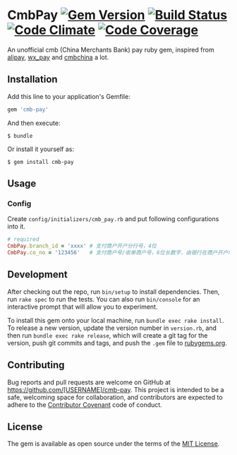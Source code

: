 CmbPay [![Gem Version][version-badge]][rubygems] [![Build Status][travis-badge]][travis] [![Code Climate][codeclimate-badge]][codeclimate] [![Code Coverage][codecoverage-badge]][codecoverage]
======

An unofficial cmb (China Merchants Bank) pay ruby gem, inspired from [alipay](https://github.com/chloerei/alipay), [wx_pay](https://github.com/jasl/wx_pay) and [cmbchina](https://github.com/yellong/cmbchina) a lot.

## Installation

Add this line to your application's Gemfile:

```ruby
gem 'cmb-pay'
```

And then execute:

    $ bundle

Or install it yourself as:

    $ gem install cmb-pay

## Usage

### Config

Create `config/initializers/cmb_pay.rb` and put following configurations into it.

```ruby
# required
CmbPay.branch_id = 'xxxx' # 支付商户开户分行号，4位
CmbPay.co_no = '123456'   # 支付商户号/收单商户号，6位长数字，由银行在商户开户时确定
```

## Development

After checking out the repo, run `bin/setup` to install dependencies. Then, run `rake spec` to run the tests. You can also run `bin/console` for an interactive prompt that will allow you to experiment.

To install this gem onto your local machine, run `bundle exec rake install`. To release a new version, update the version number in `version.rb`, and then run `bundle exec rake release`, which will create a git tag for the version, push git commits and tags, and push the `.gem` file to [rubygems.org](https://rubygems.org).

## Contributing

Bug reports and pull requests are welcome on GitHub at https://github.com/[USERNAME]/cmb-pay. This project is intended to be a safe, welcoming space for collaboration, and contributors are expected to adhere to the [Contributor Covenant](http://contributor-covenant.org) code of conduct.


## License

The gem is available as open source under the terms of the [MIT License](http://opensource.org/licenses/MIT).

[version-badge]: https://badge.fury.io/rb/cmb-pay.svg
[rubygems]: https://rubygems.org/gems/cmb-pay
[travis-badge]: https://travis-ci.org/bayetech/cmb-pay.svg
[travis]: https://travis-ci.org/bayetech/cmb-pay
[codeclimate-badge]: https://codeclimate.com/github/bayetech/cmb-pay.png
[codeclimate]: https://codeclimate.com/github/bayetech/cmb-pay
[codecoverage-badge]: https://codeclimate.com/github/bayetech/cmb-pay/coverage.png
[codecoverage]: https://codeclimate.com/github/bayetech/cmb-pay/coverage

